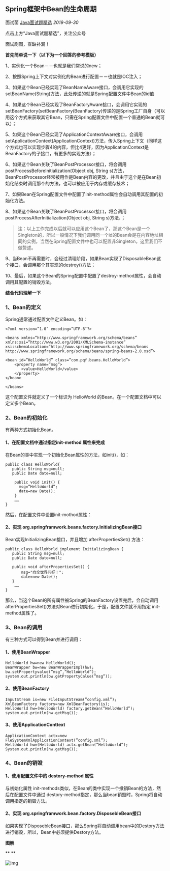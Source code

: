 ## Spring框架中Bean的生命周期

面试菌 [Java面试题精选](javascript:void(0);) *2019-09-30*

点击上方“Java面试题精选”，关注公众号

面试刷图，查缺补漏！



**首先简单说一下（以下为一个回答的参考模板）**

1、实例化一个Bean－－也就是我们常说的new；

2、按照Spring上下文对实例化的Bean进行配置－－也就是IOC注入；

3、如果这个Bean已经实现了BeanNameAware接口，会调用它实现的setBeanName(String)方法，此处传递的就是Spring配置文件中Bean的id值

4、如果这个Bean已经实现了BeanFactoryAware接口，会调用它实现的setBeanFactory(setBeanFactory(BeanFactory)传递的是Spring工厂自身（可以用这个方式来获取其它Bean，只需在Spring配置文件中配置一个普通的Bean就可以）；

5、如果这个Bean已经实现了ApplicationContextAware接口，会调用setApplicationContext(ApplicationContext)方法，传入Spring上下文（同样这个方式也可以实现步骤4的内容，但比4更好，因为ApplicationContext是BeanFactory的子接口，有更多的实现方法）；

6、如果这个Bean关联了BeanPostProcessor接口，将会调用postProcessBeforeInitialization(Object obj, String s)方法，BeanPostProcessor经常被用作是Bean内容的更改，并且由于这个是在Bean初始化结束时调用那个的方法，也可以被应用于内存或缓存技术；

7、如果Bean在Spring配置文件中配置了init-method属性会自动调用其配置的初始化方法。

8、如果这个Bean关联了BeanPostProcessor接口，将会调用postProcessAfterInitialization(Object obj, String s)方法、；

> 注：以上工作完成以后就可以应用这个Bean了，那这个Bean是一个Singleton的，所以一般情况下我们调用同一个id的Bean会是在内容地址相同的实例，当然在Spring配置文件中也可以配置非Singleton，这里我们不做赘述。

9、当Bean不再需要时，会经过清理阶段，如果Bean实现了DisposableBean这个接口，会调用那个其实现的destroy()方法；

10、最后，如果这个Bean的Spring配置中配置了destroy-method属性，会自动调用其配置的销毁方法。

**结合代码理解一下**

### **1、Bean的定义**

Spring通常通过配置文件定义Bean。如：

```
<?xml version=”1.0″ encoding=”UTF-8″?>

<beans xmlns=”http://www.springframework.org/schema/beans”
xmlns:xsi=”http://www.w3.org/2001/XMLSchema-instance”
xsi:schemaLocation=”http://www.springframework.org/schema/beans http://www.springframework.org/schema/beans/spring-beans-2.0.xsd”>

<bean id=”HelloWorld” class=”com.pqf.beans.HelloWorld”>
    <property name=”msg”>
       <value>HelloWorld</value>
    </property>
</bean>

</beans>
```

这个配置文件就定义了一个标识为 HelloWorld 的Bean。在一个配置文档中可以定义多个Bean。

### **2、Bean的初始化**

有两种方式初始化Bean。

#### 1、在配置文档中通过指定init-method 属性来完成

在Bean的类中实现一个初始化Bean属性的方法，如init()，如：

```
public class HelloWorld{
   public String msg=null;
   public Date date=null;

    public void init() {
      msg=”HelloWorld”;
      date=new Date();
    }
    …… 
}
```

然后，在配置文件中设置init-mothod属性：

#### 2、实现 org.springframwork.beans.factory.InitializingBean接口

Bean实现InitializingBean接口，并且增加 afterPropertiesSet() 方法：

```
public class HelloWorld implement InitializingBean {
   public String msg=null;
   public Date date=null;

   public void afterPropertiesSet() {
       msg="向全世界问好！";
       date=new Date();
   }
    …… 
}
```

那么，当这个Bean的所有属性被Spring的BeanFactory设置完后，会自动调用afterPropertiesSet()方法对Bean进行初始化，于是，配置文件就不用指定 init-method属性了。

### **3、Bean的调用**

有三种方式可以得到Bean并进行调用：

#### 1、使用BeanWrapper

```
HelloWorld hw=new HelloWorld();
BeanWrapper bw=new BeanWrapperImpl(hw);
bw.setPropertyvalue(”msg”,”HelloWorld”);
system.out.println(bw.getPropertyCalue(”msg”));
```

#### 2、使用BeanFactory

```
InputStream is=new FileInputStream(”config.xml”);
XmlBeanFactory factory=new XmlBeanFactory(is);
HelloWorld hw=(HelloWorld) factory.getBean(”HelloWorld”);
system.out.println(hw.getMsg());
```

#### 3、使用ApplicationConttext

```
ApplicationContext actx=new FleSystemXmlApplicationContext(”config.xml”);
HelloWorld hw=(HelloWorld) actx.getBean(”HelloWorld”);
System.out.println(hw.getMsg());
```

### **4、Bean的销毁**

#### 1、使用配置文件中的 destory-method 属性

与初始化属性 init-methods类似，在Bean的类中实现一个撤销Bean的方法，然后在配置文件中通过 destory-method指定，那么当bean销毁时，Spring将自动调用指定的销毁方法。

#### 2、实现 org.springframwork.bean.factory.DisposebleBean接口

如果实现了DisposebleBean接口，那么Spring将自动调用bean中的Destory方法进行销毁，所以，Bean中必须提供Destory方法。

**图解**

**
**

![img](https://mmbiz.qpic.cn/mmbiz_png/8KKrHK5ic6XC6XnKb0vUlqM1wlTbyuYv0ndXibbicKia9ALmO99XVs2OviaJSLSAyTvVc0GbsM9QUxQZ4aldfy8nZfQ/640?wx_fmt=png&tp=webp&wxfrom=5&wx_lazy=1&wx_co=1)